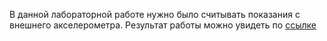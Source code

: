 В данной лабораторной работе нужно было считывать показания с внешнего акселерометра. Результат работы можно увидеть по [ссылке](https://imgur.com/a/l9CDx8U)

